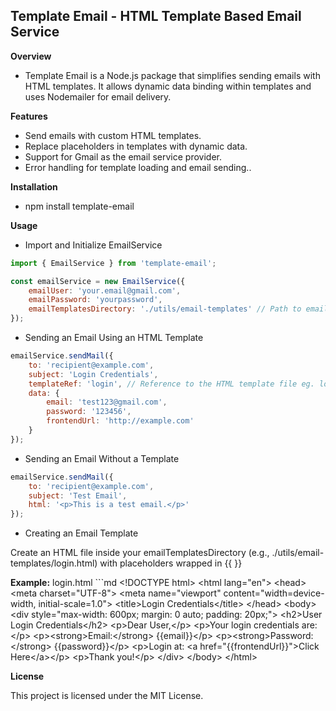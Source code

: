 ## Template Email - HTML Template Based Email Service

**Overview**
- Template Email is a Node.js package that simplifies sending emails with HTML templates. It allows dynamic data binding within templates and uses Nodemailer for email delivery.

**Features**
- Send emails with custom HTML templates.
- Replace placeholders in templates with dynamic data.
- Support for Gmail as the email service provider.
- Error handling for template loading and email sending..

**Installation**
- npm install template-email

**Usage**

- Import and Initialize EmailService
```javascript
import { EmailService } from 'template-email';

const emailService = new EmailService({
    emailUser: 'your.email@gmail.com',
    emailPassword: 'yourpassword',
    emailTemplatesDirectory: './utils/email-templates' // Path to email templates
});
```
- Sending an Email Using an HTML Template
```javascript
emailService.sendMail({
    to: 'recipient@example.com',
    subject: 'Login Credentials',
    templateRef: 'login', // Reference to the HTML template file eg. login.html
    data: {
        email: 'test123@gmail.com',
        password: '123456',
        frontendUrl: 'http://example.com'
    }
});
```
- Sending an Email Without a Template
```javascript
emailService.sendMail({
    to: 'recipient@example.com',
    subject: 'Test Email',
    html: '<p>This is a test email.</p>'
});
```

- Creating an Email Template
<p>Create an HTML file inside your emailTemplatesDirectory (e.g., ./utils/email-templates/login.html) with placeholders wrapped in {{ }}</p>
<strong>Example:</strong> login.html
```md
&lt;!DOCTYPE html&gt;
&lt;html lang="en"&gt;
&lt;head&gt;
    &lt;meta charset="UTF-8"&gt;
    &lt;meta name="viewport" content="width=device-width, initial-scale=1.0"&gt;
    &lt;title&gt;Login Credentials&lt;/title&gt;
&lt;/head&gt;
&lt;body&gt;
    &lt;div style="max-width: 600px; margin: 0 auto; padding: 20px;"&gt;
        &lt;h2&gt;User Login Credentials&lt;/h2&gt;
        &lt;p&gt;Dear User,&lt;/p&gt;
        &lt;p&gt;Your login credentials are:&lt;/p&gt;
        &lt;p&gt;&lt;strong&gt;Email:&lt;/strong&gt; {{email}}&lt;/p&gt;
        &lt;p&gt;&lt;strong&gt;Password:&lt;/strong&gt; {{password}}&lt;/p&gt;
        &lt;p&gt;Login at: &lt;a href="{{frontendUrl}}"&gt;Click Here&lt;/a&gt;&lt;/p&gt;
        &lt;p&gt;Thank you!&lt;/p&gt;
    &lt;/div&gt;
&lt;/body&gt;
&lt;/html&gt;


**License**
<p>This project is licensed under the MIT License.</p>
